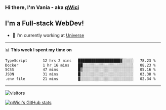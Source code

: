 ### Hi there, I'm Vania - aka [qWici][website]

## I'm a Full-stack WebDev!
- 🔭 I’m currently working at [Universe][universe]

---

📊 **This week I spent my time on**
<!--START_SECTION:waka-->

```txt
TypeScript       12 hrs 2 mins   ███████████████████▓░░░░░   78.23 %
Docker           1 hr 16 mins    ██░░░░░░░░░░░░░░░░░░░░░░░   08.23 %
SCSS             47 mins         █▒░░░░░░░░░░░░░░░░░░░░░░░   05.16 %
JSON             31 mins         █░░░░░░░░░░░░░░░░░░░░░░░░   03.38 %
.env file        21 mins         ▓░░░░░░░░░░░░░░░░░░░░░░░░   02.34 %
```

<!--END_SECTION:waka-->

---

![visitors](https://visitor-badge.glitch.me/badge?page_id=qWici)


[![qWici's GitHub stats](https://github-readme-stats.vercel.app/api?username=qWici)](https://github.com/qWici/github-readme-stats)

[website]: https://devkucher.com
[twitter]: https://twitter.com/KucherDev
[linkedin]: https://www.linkedin.com/in/ivankucher
[universe]: https://universeapps.limited
